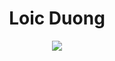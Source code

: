 <p align="center">
  <h1 align="center">Loic Duong</h1>
</p>

<p align="center">
  <img src="https://readme-typing-svg.demolab.com?font=Fira+Code&pause=1000&width=435&lines=Web+Front-end+Developer&center=true&vCenter=true" />
</p>
